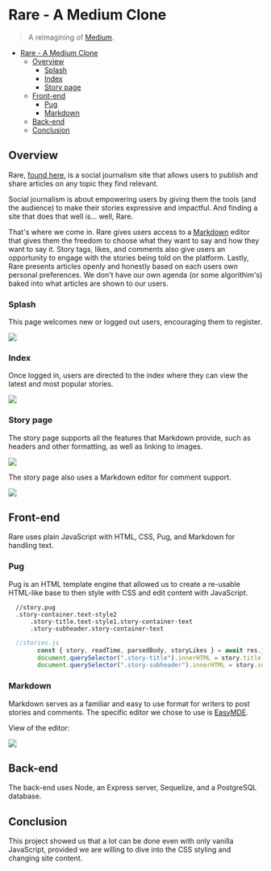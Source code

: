 # Rare - A Medium Clone

> A reimagining of [Medium](https://medium.com/).

- [Rare - A Medium Clone](#rare---a-medium-clone)
  - [Overview](#overview)
    - [Splash](#splash)
    - [Index](#index)
    - [Story page](#story-page)
  - [Front-end](#front-end)
    - [Pug](#pug)
    - [Markdown](#markdown)
  - [Back-end](#back-end)
  - [Conclusion](#conclusion)

## Overview

Rare, [found here](https://group-project-rare.herokuapp.com/), is a social journalism site that allows users to publish and share articles on any topic they find relevant.

Social journalism is about empowering users by giving them the tools (and the audience) to make their stories expressive and impactful. And finding a site that does that well is... well, Rare.

That's where we come in. Rare gives users access to a [Markdown](https://www.markdownguide.org/) editor that gives them the freedom to choose what they want to say and how they want to say it. Story tags, likes, and comments also give users an opportunity to engage with the stories being told on the platform. Lastly, Rare presents articles openly and honestly based on each users own personal preferences. We don't have our own agenda (or some algorithim's) baked into what articles are shown to our users.

### Splash
This page welcomes new or logged out users, encouraging them to register.

![](documentation/images/splash.png)

### Index
Once logged in, users are directed to the index where they can view the latest and most popular stories.

![](documentation/images/index.png)

### Story page
The story page supports all the features that Markdown provide, such as headers and other formatting, as well as linking to images.

![](documentation/images/storyview1.png)

The story page also uses a Markdown editor for comment support.

![](documentation/images/storyview2.png)

## Front-end
Rare uses plain JavaScript with HTML, CSS, Pug, and Markdown for handling text.

### Pug
Pug is an HTML template engine that allowed us to create a re-usable HTML-like base to then style with CSS and edit content with JavaScript.

```
  //story.pug
  .story-container.text-style2
      .story-title.text-style1.story-container-text
      .story-subheader.story-container-text
```

```js
  //stories.js
        const { story, readTime, parsedBody, storyLikes } = await res.json();
        document.querySelector(".story-title").innerHTML = story.title;
        document.querySelector(".story-subheader").innerHTML = story.subHeading;
```

### Markdown
Markdown serves as a familiar and easy to use format for writers to post stories and comments. The specific editor we chose to use is [EasyMDE](https://github.com/Ionaru/easy-markdown-editor#readme).

View of the editor:

![](documentation/images/markdown.png)

## Back-end
The back-end uses Node, an Express server, Sequelize, and a PostgreSQL database.

## Conclusion
This project showed us that a lot can be done even with only vanilla JavaScript, provided we are willing to dive into the CSS styling and changing site content.
